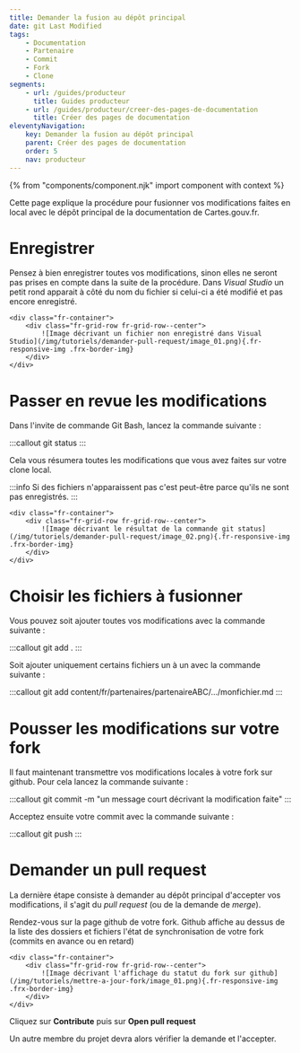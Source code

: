 ```yaml
---
title: Demander la fusion au dépôt principal
date: git Last Modified
tags:
    - Documentation
    - Partenaire
    - Commit
    - Fork
    - Clone
segments:
    - url: /guides/producteur
      title: Guides producteur
    - url: /guides/producteur/creer-des-pages-de-documentation
      title: Créer des pages de documentation
eleventyNavigation:
    key: Demander la fusion au dépôt principal
    parent: Créer des pages de documentation
    order: 5
    nav: producteur
---
```


{% from "components/component.njk" import component with context %}

Cette page explique la procédure pour fusionner vos modifications faites en local avec le dépôt principal de la documentation de Cartes.gouv.fr.

# Enregistrer

Pensez à bien enregistrer toutes vos modifications, sinon elles ne seront pas prises en compte dans la suite de la procédure. Dans _Visual Studio_ un petit rond apparait à côté du nom du fichier si celui-ci a été modifié et pas encore enregistré.

    <div class="fr-container">
        <div class="fr-grid-row fr-grid-row--center">
            ![Image décrivant un fichier non enregistré dans Visual Studio](/img/tutoriels/demander-pull-request/image_01.png){.fr-responsive-img .frx-border-img}
        </div>
    </div>

# Passer en revue les modifications

Dans l'invite de commande Git Bash, lancez la commande suivante :

:::callout
git status
:::

Cela vous résumera toutes les modifications que vous avez faites sur votre clone local.

:::info
Si des fichiers n'apparaissent pas c'est peut-être parce qu'ils ne sont pas enregistrés.
:::

    <div class="fr-container">
        <div class="fr-grid-row fr-grid-row--center">
            ![Image décrivant le résultat de la commande git status](/img/tutoriels/demander-pull-request/image_02.png){.fr-responsive-img .frx-border-img}
        </div>
    </div>

# Choisir les fichiers à fusionner

Vous pouvez soit ajouter toutes vos modifications avec la commande suivante :

:::callout
git add .
:::

Soit ajouter uniquement certains fichiers un à un avec la commande suivante :

:::callout
git add content/fr/partenaires/partenaireABC/.../monfichier.md
:::

# Pousser les modifications sur votre fork

Il faut maintenant transmettre vos modifications locales à votre fork sur github. Pour cela lancez la commande suivante :

:::callout
git commit -m "un message court décrivant la modification faite"
:::

Acceptez ensuite votre commit avec la commande suivante :

:::callout
git push
:::

# Demander un pull request

La dernière étape consiste à demander au dépôt principal d'accepter vos modifications, il s'agit du _pull request_ (ou de la demande de _merge_).

Rendez-vous sur la page github de votre fork. Github affiche au dessus de la liste des dossiers et fichiers l'état de synchronisation de votre fork (commits en avance ou en retard)

    <div class="fr-container">
        <div class="fr-grid-row fr-grid-row--center">
            ![Image décrivant l'affichage du statut du fork sur github](/img/tutoriels/mettre-a-jour-fork/image_01.png){.fr-responsive-img .frx-border-img}
        </div>
    </div>

Cliquez sur **Contribute** puis sur **Open pull request**

Un autre membre du projet devra alors vérifier la demande et l'accepter.

